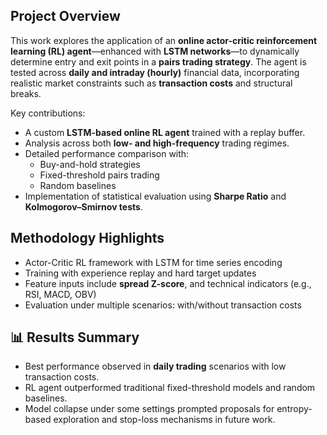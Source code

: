 ##  Project Overview

This work explores the application of an **online actor-critic reinforcement learning (RL) agent**—enhanced with **LSTM networks**—to dynamically determine entry and exit points in a **pairs trading strategy**. The agent is tested across **daily and intraday (hourly)** financial data, incorporating realistic market constraints such as **transaction costs** and structural breaks.

Key contributions:
- A custom **LSTM-based online RL agent** trained with a replay buffer.
- Analysis across both **low- and high-frequency** trading regimes.
- Detailed performance comparison with:
  - Buy-and-hold strategies
  - Fixed-threshold pairs trading
  - Random baselines
- Implementation of statistical evaluation using **Sharpe Ratio** and **Kolmogorov–Smirnov tests**.

## Methodology Highlights

- Actor-Critic RL framework with LSTM for time series encoding
- Training with experience replay and hard target updates
- Feature inputs include **spread Z-score**, and technical indicators (e.g., RSI, MACD, OBV)
- Evaluation under multiple scenarios: with/without transaction costs

## 📊 Results Summary

- Best performance observed in **daily trading** scenarios with low transaction costs.
- RL agent outperformed traditional fixed-threshold models and random baselines.
- Model collapse under some settings prompted proposals for entropy-based exploration and stop-loss mechanisms in future work.


